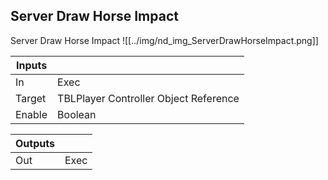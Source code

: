 ## Server Draw Horse Impact
Server Draw Horse Impact
![[../img/nd_img_ServerDrawHorseImpact.png]]

|Inputs||
|--|--|
| In | Exec |
| Target | TBLPlayer Controller Object Reference |
| Enable | Boolean |

|Outputs||
|--|--|
| Out | Exec |
